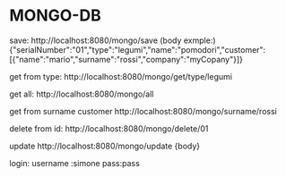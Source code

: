 
# MONGO-DB

save:
http://localhost:8080/mongo/save
(body exmple:)
{"serialNumber":"01","type":"legumi","name":"pomodori","customer":[{"name":"mario","surname":"rossi","company":"myCopany"}]}


get from type:
http://localhost:8080/mongo/get/type/legumi

get all:
http://localhost:8080/mongo/all

get from surname customer
http://localhost:8080/mongo/surname/rossi


delete from id:
http://localhost:8080/mongo/delete/01


update
http://localhost:8080/mongo/update
{body}








login:
username :simone
pass:pass



